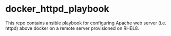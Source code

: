 # docker_httpd_playbook
This repo contains ansible playbook for configuring Apache web server (i.e. httpd) above docker on a remote server provisioned on RHEL8.
